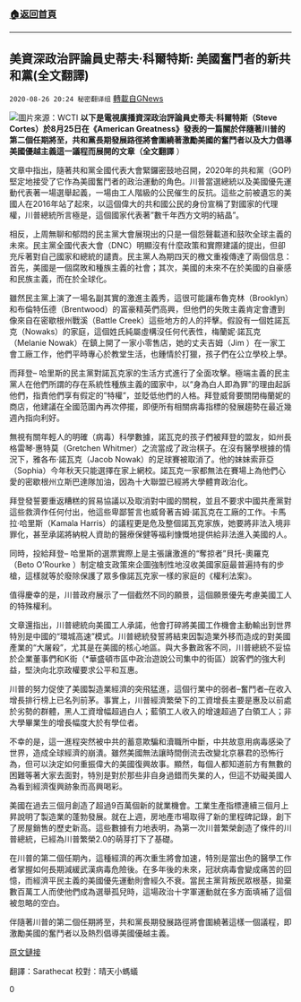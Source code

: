 ###  [:house:返回首頁](https://github.com/ourhimalayas/txt)
---

## 美資深政治評論員史蒂夫·科爾特斯: 美國奮鬥者的新共和黨(全文翻譯)
`2020-08-26 20:24 秘密翻译组` [轉載自GNews](https://gnews.org/zh-hant/319132/)

![](https://s3.amazonaws.com/gnews-media-offload/wp-content/uploads/2020/08/26192339/Picture9-1.png)圖片來源：WCTI 
**以下是電視廣播資深政治評論員史蒂夫·科爾特斯（Steve Cortes）於8月25日在《American Greatness》發表的一篇關於伴隨著川普的第二個任期將至，共和黨長期發展路徑將會圍繞著激勵美國的奮鬥者以及大力倡導美國優越主義這一議程而展開的文章（全文翻譯** ）

文章中指出，隨著共和黨全國代表大會緊鑼密鼓地召開，2020年的共和黨（GOP)堅定地接受了它作為美國奮鬥者的政治運動的角色。川普當選總統以及美國優先運動代表著一場選舉起義，一場由工人階級的公民催生的反抗。這些之前被遺忘的美國人在2016年站了起來，以這個偉大的共和國公民的身份宣稱了對國家的代理權，川普總統所言極是，這個國家代表著”數千年西方文明的結晶”。

相反，上周無聊和郁悶的民主黨大會展現出的只是一個怨聲載道和鼓吹全球主義的未來。民主黨全國代表大會（DNC）明顯沒有什麼政策和實際建議的提出，但卻充斥著對自己國家和總統的譴責。民主黨人為期四天的檄文重複傳達了兩個信息：首先，美國是一個腐敗和種族主義的社會；其次，美國的未來不在於美國的自豪感和民族主義，而在於全球化。

雖然民主黨上演了一場名副其實的激進主義秀，這很可能讓布魯克林（Brooklyn）和布倫特伍德（Brentwood）的富豪精英們高興，但他們的失敗主義肯定會遭到像來自在密歇根州戰溪（Battle Creek）這些地方的人的抨擊。假設有一個姓諾瓦克（Nowaks）的家庭，這個姓氏純屬虛構沒任何代表性，梅蘭妮·諾瓦克（Melanie Nowak）在鎮上開了一家小零售店，她的丈夫吉姆（Jim ）在一家工會工廠工作，他們平時專心於教堂生活，也鍾情於打獵，孩子們在公立學校上學。

而拜登– 哈里斯的民主黨對諾瓦克家的生活方式進行了全面攻擊。極端主義的民主黨人在他們所謂的存在系統性種族主義的國家中，以“身為白人即為罪”的理由起訴他們，指責他們享有假定的”特權”，並貶低他們的人格。拜登威脅要關閉梅蘭妮的商店，他建議在全國范圍內再次停擺，即便所有相關病毒指標的發展趨勢在最近幾週內指向利好。

無視有關年輕人的明確（病毒）科學數據，諾瓦克的孩子們被拜登的盟友，如州長格雷琴·惠特莫（Gretchen Whitmer）之流當成了政治棋子。在沒有醫學根據的情況下，雅各布·諾瓦克（Jacob Nowak）的足球賽被取消了。他的妹妹索菲亞（Sophia）今年秋天只能選擇在家上網校。諾瓦克一家都無法在賽場上為他們心愛的密歇根州立斯巴達隊加油，因為十大聯盟已經將大學體育政治化。

拜登發誓要重返糟糕的貿易協議以及取消對中國的關稅，並且不要求中國共產黨對這些救濟作任何付出，他這些卑鄙誓言也威脅著吉姆·諾瓦克在工廠的工作。卡馬拉·哈里斯（Kamala Harris）的議程更是危及整個諾瓦克家族，她要將非法入境非罪化，甚至承諾將納稅人資助的醫療保健等福利慷慨地提供給非法進入美國的人。

同時，投給拜登– 哈里斯的選票實際上是主張讓激進的“奪掠者”貝托-奧羅克（Beto O’Rourke ）制定槍支政策來企圖強制性地沒收美國家庭最普遍持有的步槍，這樣就等於廢除保護了眾多像諾瓦克家一樣的家庭的《權利法案》。

值得慶幸的是，川普政府展示了一個截然不同的願景，這個願景優先考慮美國工人的特殊權利。

文章還指出，川普總統向美國工人承諾，他會打碎將美國工作機會主動輸出到世界特別是中國的“環城高速”模式。川普總統發誓將結束因製造業外移而造成的對美國產業的“大屠殺”，尤其是在美國的核心地區。與大多數政客不同，川普總統不妥協於企業董事們和K街（\*華盛頓市區中政治遊說公司集中的街區）說客們的強大利益，堅決向北京政權要求公平和互惠。

川普的努力促使了美國製造業經濟的突飛猛進，這個行業中的弱者–奮鬥者–在收入增長排行榜上已名列前茅。事實上，川普經濟繁榮下的工資增長主要是惠及以前處於劣勢的群體，黑人工資增幅超過白人；藍領工人收入的增速超過了白領工人；非大學畢業生的增長幅度大於有學位者。

不幸的是，這一進程突然被中共的蓄意欺騙和瀆職所中斷，中共故意用病毒感染了世界，造成全球經濟的崩潰。雖然美國無法讓時間倒流去改變北京暴君的恐怖行為，但可以決定如何重振偉大的美國復興故事。顯然，每個人都知道前方有無數的困難等著大家去面對，特別是對於那些非自身過錯而失業的人，但這不妨礙美國人為看到經濟復興跡象而高興喝彩。

美國在過去三個月創造了超過9百萬個新的就業機會。工業生產指標連續三個月上昇說明了製造業的蓬勃發展。就在上週，房地產市場取得了新的里程碑記錄，創下了房屋銷售的歷史新高。這些數據有力地表明，為第一次川普繁榮創造了條件的川普總統，已經為川普繁榮2.0的萌芽打下了基礎。

在川普的第二個任期內，這種經濟的再次重生將會加速，特別是當出色的醫學工作者掌握如何長期減緩武漢病毒危險後。在多年後的未來，冠狀病毒會變成痛苦的回憶，而經濟平民主義的美國優先運動則會經久不衰。當民主黨背叛民眾根基，拋棄數百萬工人而使他們成為選舉孤兒時，這場政治十字軍運動就在多方面填補了這個被忽略的空白。

伴隨著川普的第二個任期將至，共和黨長期發展路徑將會圍繞著這樣一個議程，即激勵美國的奮鬥者以及熱烈倡導美國優越主義。

[原文鏈接](https://amgreatness.com/2020/08/25/the-new-republican-party-of-american-strivers/)

翻譯：Sarathecat 
校對：晴天小螞蟻

0
